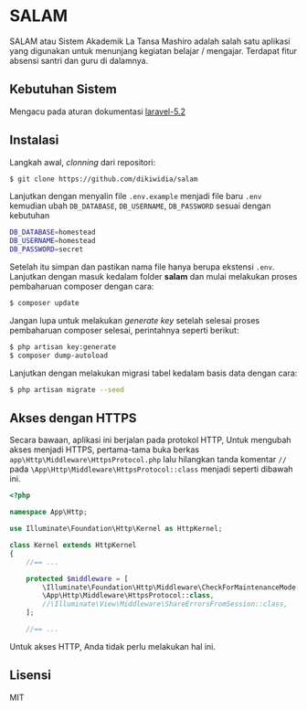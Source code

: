 # SALAM
SALAM atau Sistem Akademik La Tansa Mashiro adalah salah satu aplikasi yang digunakan untuk menunjang kegiatan belajar / mengajar. Terdapat fitur absensi santri dan guru di dalamnya.

## Kebutuhan Sistem
Mengacu pada aturan dokumentasi [laravel-5.2]

## Instalasi
Langkah awal, _clonning_ dari repositori:
```sh
$ git clone https://github.com/dikiwidia/salam
```
Lanjutkan dengan menyalin file ```.env.example``` menjadi file baru ```.env``` kemudian ubah ```DB_DATABASE```, ```DB_USERNAME```, ```DB_PASSWORD``` sesuai dengan kebutuhan
```sh
DB_DATABASE=homestead
DB_USERNAME=homestead
DB_PASSWORD=secret
```
Setelah itu simpan dan pastikan nama file hanya berupa ekstensi ```.env```. Lanjutkan dengan masuk kedalam folder **salam** dan mulai melakukan proses pembaharuan composer dengan cara:
```sh
$ composer update
```
Jangan lupa untuk melakukan _generate key_ setelah selesai proses pembaharuan composer selesai, perintahnya seperti berikut:
```sh
$ php artisan key:generate
$ composer dump-autoload
```
Lanjutkan dengan melakukan migrasi tabel kedalam basis data dengan cara:
```sh
$ php artisan migrate --seed
```

## Akses dengan HTTPS
Secara bawaan, aplikasi ini berjalan pada protokol HTTP, Untuk mengubah akses menjadi HTTPS, pertama-tama buka berkas ```app\Http\Middleware\HttpsProtocol.php``` lalu hilangkan tanda komentar ```//``` pada ```\App\Http\Middleware\HttpsProtocol::class``` menjadi seperti dibawah ini.
```php
<?php

namespace App\Http;

use Illuminate\Foundation\Http\Kernel as HttpKernel;

class Kernel extends HttpKernel
{
    //== ...

    protected $middleware = [
        \Illuminate\Foundation\Http\Middleware\CheckForMaintenanceMode::class,
        \App\Http\Middleware\HttpsProtocol::class,
        //\Illuminate\View\Middleware\ShareErrorsFromSession::class,
    ];

    //== ...
```
Untuk akses HTTP, Anda tidak perlu melakukan hal ini.

## Lisensi
MIT

[laravel-5.2]: <https://laravel.com/docs/5.2/#server-requirements>